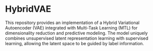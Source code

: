 # HybridVAE
This repository provides an implementation of a Hybrid Variational Autoencoder (VAE) integrated with Multi-Task Learning (MTL) for dimensionality reduction and predictive modeling. The model uniquely combines unsupervised latent representation learning with supervised learning, allowing the latent space to be guided by label information.
